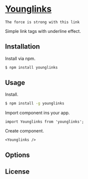 # [Younglinks](https://npmjs.org/package/younglinks)
```The force is strong with this link```

Simple link tags with underline effect.

## Installation

Install via npm.

```bash
$ npm install younglinks
```

## Usage

Install.

```sh
$ npm install -g younglinks
```

Import component ins your app.

```
import Younglinks from 'younglinks';
```

Create component.

```
<Younglinks />
```
## Options



## License
